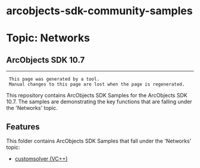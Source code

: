 # arcobjects-sdk-community-samples 
# Topic: Networks
## ArcObjects SDK 10.7  

----------
     This page was generated by a tool.
     Manual changes to this page are lost when the page is regenerated.

This repository contains ArcObjects SDK Samples for the ArcObjects SDK 10.7.  The samples are demonstrating the key functions that are falling under the 'Networks' topic.  


## Features

This folder contains ArcObjects SDK Samples that fall under the 'Networks' topic:

* [customsolver (VC++)](../../../../tree/master/Vcpp/Networks/customsolver)  


